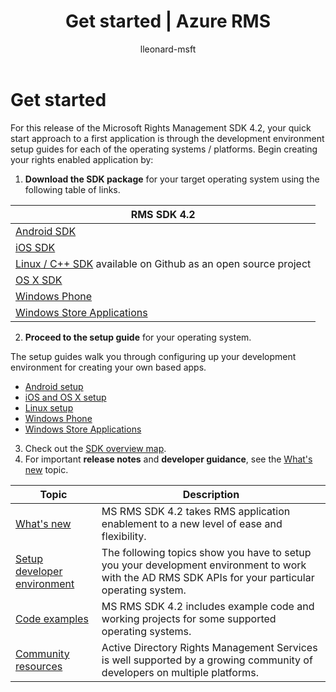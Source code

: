 ﻿---
# required metadata

title: Get started | Azure RMS
description: Quick start guide to a first application is through the development environment setup guides for each of the operating systems / platforms.
keywords:
author: lleonard-msft
ms.author: alleonar
manager: mbaldwin
ms.date: 02/23/2017
ms.topic: conceptual
ms.service: information-protection
ms.assetid: 9f4cbd16-58e5-421f-a472-8d279e952760
# optional metadata

#ROBOTS:
audience: developer
#ms.devlang:
ms.reviewer: shubhamp
ms.suite: ems
#ms.tgt_pltfrm:
#ms.custom:

---

# Get started

For this release of the Microsoft Rights Management SDK 4.2, your quick start approach to a first application is through the development environment setup guides for each of the operating systems / platforms. Begin creating your rights enabled application by:

1. **Download the SDK package** for your target operating system using the following table of links.

  |RMS SDK 4.2|
  |---------------|
  |[Android SDK](https://go.microsoft.com/fwlink/p/?LinkId=404271)|
  |[iOS SDK](https://go.microsoft.com/fwlink/p/?LinkId=404272)|
  |[Linux / C++ SDK](https://github.com/AzureAD/rms-sdk-for-cpp) available on Github as an open source project|
  |[OS X SDK](https://go.microsoft.com/fwlink/p/?LinkId=404273)|
  |[Windows Phone](https://go.microsoft.com/fwlink/p/?LinkId=524758)|
  |[Windows Store Applications](https://go.microsoft.com/fwlink/p/?LinkID=526163)|

2. **Proceed to the setup guide** for your operating system.

  The setup guides walk you through configuring up your development environment for creating your own based apps.
  - [Android setup](android-sdk.md)
  - [iOS and OS X setup](ios-sdk.md)          
  - [Linux setup](linux-setup.md)              
  - [Windows Phone](windows-phone-apps.md)     
  - [Windows Store Applications](winrt-sdk.md)

3. Check out the [SDK overview map](api-reference-4-2.md).
4. For important **release notes** and **developer guidance**, see the [What's new](release-notes.md) topic.

  |Topic|Description|
  |-----|-----------|
  |[What's new](release-notes.md)|MS RMS SDK 4.2 takes RMS application enablement to a new level of ease and flexibility.|
  |[Setup developer environment](setup-developer-environment.md)|The following topics show you have to setup you your development environment to work with the AD RMS SDK APIs for your particular operating system.|
  |[Code examples](code-examples.md)|MS RMS SDK 4.2 includes example code and working projects for some supported operating systems.|
  |[Community resources](community-resources.md)|Active Directory Rights Management Services is well supported by a growing community of developers on multiple platforms.|
